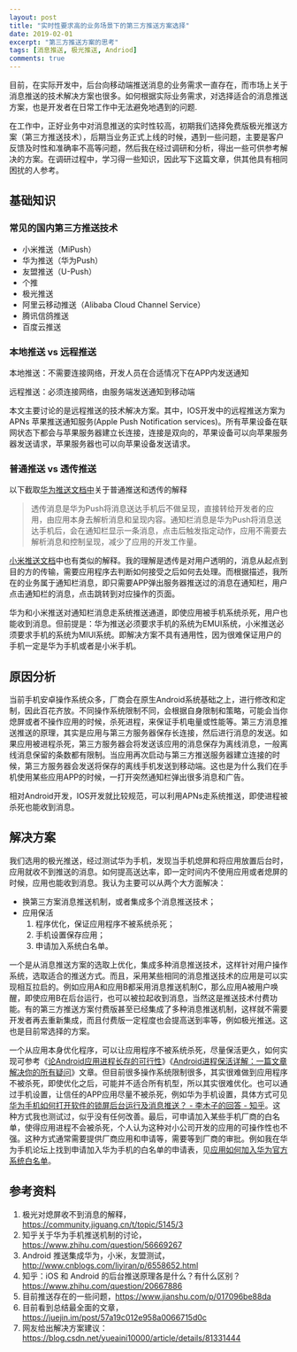```yaml
---
layout: post
title: "实时性要求高的业务场景下的第三方推送方案选择"
date: 2019-02-01
excerpt: "第三方推送方案的思考"
tags: [消息推送, 极光推送, Andriod]
comments: true
---
```


目前，在实际开发中，后台向移动端推送消息的业务需求一直存在，而市场上关于消息推送的技术解决方案也很多。如何根据实际业务需求，对选择适合的消息推送方案，也是开发者在日常工作中无法避免地遇到的问题.

在工作中，正好业务中对消息推送的实时性较高，初期我们选择免费版极光推送方案（第三方推送技术），后期当业务正式上线的时候，遇到一些问题，主要是客户反馈及时性和准确率不高等问题，然后我在经过调研和分析，得出一些可供参考解决的方案。在调研过程中，学习得一些知识，因此写下这篇文章，供其他具有相同困扰的人参考。

## 基础知识

### 常见的国内第三方推送技术
* 小米推送（MiPush）
* 华为推送（华为Push）
* 友盟推送（U-Push）
* 个推
* 极光推送
* 阿里云移动推送（Alibaba Cloud Channel Service）
* 腾讯信鸽推送
* 百度云推送   

### 本地推送 vs 远程推送

本地推送：不需要连接网络，开发人员在合适情况下在APP内发送通知

远程推送：必须连接网络，由服务端发送通知到移动端

本文主要讨论的是远程推送的技术解决方案。其中，IOS开发中的远程推送方案为APNs 苹果推送通知服务(Apple Push Notification services)。所有苹果设备在联网状态下都会与苹果服务器建立长连接，连接是双向的，苹果设备可以向苹果服务器发送请求，苹果服务器也可以向苹果设备发送请求。


### 普通推送 vs 透传推送
以下截取[华为推送文档中](https://developer.huawei.com/consumer/cn/service/hms/catalog/huaweipush_agent.html?page=hmssdk_huaweipush_faq_agent)关于普通推送和透传的解释
> 透传消息是华为Push将消息送达手机后不做呈现，直接转给开发者的应用，由应用本身去解析消息和呈现内容。通知栏消息是华为Push将消息送达手机后，会在通知栏显示一条消息，点击后触发指定动作，应用不需要去解析消息和控制呈现，减少了应用的开发工作量。

[小米推送文档](https://dev.mi.com/doc/p=7674/index.html)中也有类似的解释。我的理解是透传是对用户透明的，消息从起点到目的方的传输，需要应用程序去判断如何接受之后如何去处理。而根据描述，我所在的业务属于通知栏消息，即只需要APP弹出服务器推送过的消息在通知栏，用户点击通知栏的消息，点击跳转到对应操作的页面。

华为和小米推送对通知栏消息走系统推送通道，即使应用被手机系统杀死，用户也能收到消息。但前提是：华为推送必须要求手机的系统为EMUI系统，小米推送必须要求手机的系统为MIUI系统。即解决方案不具有通用性，因为很难保证用户的手机一定是华为手机或者是小米手机。



## 原因分析

当前手机安卓操作系统众多，厂商会在原生Android系统基础之上，进行修改和定制，因此百花齐放。不同操作系统限制不同，会根据自身限制和策略，可能会当你熄屏或者不操作应用的时候，杀死进程，来保证手机电量或性能等。第三方消息推送推送的原理，其实是应用与第三方服务器保存长连接，然后进行消息的发送。如果应用被进程杀死，第三方服务器会将发送该应用的消息保存为离线消息，一般离线消息保留的条数都有限制。当应用再次启动与第三方推送服务器建立连接的时候，第三方服务器会发送将保存的离线手机发送到移动端。这也是为什么我们在手机使用某些应用APP的时候，一打开突然通知栏弹出很多消息和广告。

相对Android开发，IOS开发就比较规范，可以利用APNs走系统推送，即使进程被杀死也能收到消息。


## 解决方案

我们选用的极光推送，经过测试华为手机，发现当手机熄屏和将应用放置后台时，应用就收不到推送的消息。如何提高送达率，即一定时间内不使用应用或者熄屏的时候，应用也能收到消息。我认为主要可以从两个大方面解决：
* 换第三方案消息推送机制，或者集成多个消息推送技术；
* 应用保活
     1.  程序优化，保证应用程序不被系统杀死；
     2.  手机设置保存应用；
     3.  申请加入系统白名单。


一个是从消息推送方案的选取上优化，集成多种消息推送技术，这样针对用户操作系统，选取适合的推送方式。而且，采用某些相同的消息推送技术的应用是可以实现相互拉启的。例如应用A和应用B都采用消息推送机制C，那么应用A被用户唤醒，即使应用B在后台运行，也可以被拉起收到消息，当然这是推送技术付费功能。有的第三方推送方案付费版甚至已经集成了多种消息推送机制，这样就不需要开发者再去重新集成，而且付费版一定程度也会提高送到率等，例如极光推送。这也是目前常选择的方案。

一个从应用本身优化程序，可以让应用程序不被系统杀死，尽量保活更久，如何实现可参考《[论Android应用进程长存的可行性](https://community.jiguang.cn/t/android/12429)》《[Android进程保活详解：一篇文章解决你的所有疑问](http://www.52im.net/thread-438-1-1.html)》文章。但目前很多操作系统限制很多，其实很难做到应用程序不被杀死，即使优化之后，可能并不适合所有机型，所以其实很难优化。也可以通过手机设置，让信任的APP应用尽量不被杀死，例如华为手机设置，具体方式可见[华为手机如何打开软件的锁屏后台运行及消息推送？ - 李木子的回答 - 知乎](https://www.zhihu.com/question/275335422/answer/379444001)。这种方式我也测试过，似乎没有任何改善。最后，可申请加入某些手机厂商的白名单，使得应用进程不会被杀死，个人认为这种对小公司开发的应用的可操作性也不强。这种方式通常需要提供厂商应用和申请等，需要等到厂商的审批。例如我在华为手机论坛上找到申请加入华为手机的白名单的申请表，见[应用如何加入华为官方系统白名单](https://club.huawei.com/thread-17032793-1-1.html)。

## 参考资料
1. 极光对熄屏收不到消息的解释，https://community.jiguang.cn/t/topic/5145/3
2. 知乎关于华为手机推送机制的讨论，https://www.zhihu.com/question/56669267
3. Android 推送集成华为，小米，友盟测试，http://www.cnblogs.com/liyiran/p/6558652.html
4. 知乎：iOS 和 Android 的后台推送原理各是什么？有什么区别？https://www.zhihu.com/question/20667886
5. 目前推送存在的一些问题，https://www.jianshu.com/p/017096be88da
6. 目前看到总结最全面的文章，https://juejin.im/post/57a19c012e958a0066715d0c
7. 网友给出解决方案建议：https://blog.csdn.net/yueaini10000/article/details/81331444


